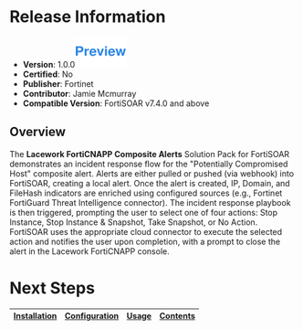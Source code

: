 # Release Information 

- **Version**:  1.0.0![](./docs/res/icon-preview.svg)
- **Certified**: No
- **Publisher**: Fortinet 
- **Contributor**: Jamie Mcmurray 
- **Compatible Version**: FortiSOAR v7.4.0 and above

## Overview

The **Lacework FortiCNAPP Composite Alerts** Solution Pack for FortiSOAR demonstrates an incident response flow for the "Potentially Compromised Host" composite alert. Alerts are either pulled or pushed (via webhook) into FortiSOAR, creating a local alert. Once the alert is created, IP, Domain, and FileHash indicators are enriched using configured sources (e.g., Fortinet FortiGuard Threat Intelligence connector). The incident response playbook is then triggered, prompting the user to select one of four actions: Stop Instance, Stop Instance & Snapshot, Take Snapshot, or No Action. FortiSOAR uses the appropriate cloud connector to execute the selected action and notifies the user upon completion, with a prompt to close the alert in the Lacework FortiCNAPP console.

 # Next Steps
 | [Installation](./docs/setup.md#installation) | [Configuration](./docs/setup.md#configuration) | [Usage](./docs/usage.md) | [Contents](./docs/contents.md) | 
 |--------------------------------------------|----------------------------------------------|------------------------|------------------------------|